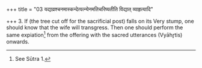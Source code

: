 +++
title = "03 यद्याव्रश्चनमास्कन्देत्पत्न्येनमतिचरिष्यतीति विद्यात् व्याहृत्यादि"

+++
3. If (the tree cut off for the sacrificial post) falls on its Very stump, one should know that the wife will transgress. Then one should perform the same expiation[^1] from the offering with the sacred utterances (Vyāhr̥tis) onwards.  


[^1]: See Sūtra 1.
